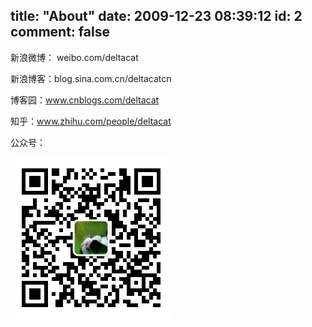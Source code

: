 title: "About"
date: 2009-12-23 08:39:12
id: 2
comment: false
---

新浪微博： weibo.com/deltacat

新浪博客：blog.sina.com.cn/deltacatcn

博客园：www.cnblogs.com/deltacat

知乎：www.zhihu.com/people/deltacat

公众号：

![公共号二维码](/images/qrcode_for_gh_wildcat.jpg)